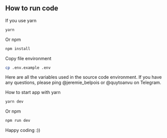 ## How to run code

If you use yarn

```sh
yarn
```

Or npm

```sh
npm install
```

Copy file environment

```sh
cp .env.example .env

```

Here are all the variables used in the source code environment.
If you have any questions, please ping @jeremie_belpois or @quytoanvu on Telegram.

How to start app with yarn

```sh
yarn dev
```

Or npm

```sh
npm run dev
```

Happy coding :))
